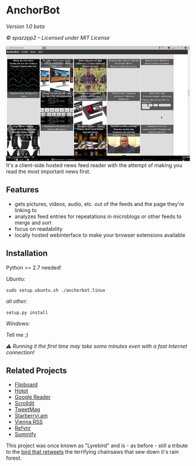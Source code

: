 AnchorBot
=========

*Version 1.0 beta*

*© spazzpp2 – Licensed under MIT License*

![Screenshot](screenshot.png)
It's a client-side hosted news feed reader with the attempt of making you read the most important
news first.

Features
--------
* gets pictures, videos, audio, etc. out of the feeds and the page they're
  linking to
* analyzes feed entries for repeatations in microblogs or other feeds to merge
  and sort
* focus on readability
* locally hosted webinterface to make your browser extensions available

Installation
------------

Python >= 2.7 needed!

*Ubuntu:*

    sudo setup.ubuntu.sh ./anchorbot.linux

*all other:*

    setup.py install

*Windows:*

Tell me ;)

*⚠ Running it the first time may take some minutes even with a fast Internet
connection!*

Related Projects
----------------
* [Flipboard](http://flipboard.com/)
* [Hotot](https://code.google.com/p/hotot)
* [Google Reader](http://reader.google.com/)
* [Scrolldit](http://scrolldit.com/)
* [TweetMag](http://www.tweetmagapp.com/)
* [Starberryj.am](http://strawberryj.am/)
* [Vienna RSS](http://www.vienna-rss.org/)
* [Refynr](http://refynr.com/)
* [Summify](http://summify.com/)

This project was once known as "Lyrebird" and is - as before - still a tribute
to the [bird that retweets](http://youtu.be/7XiQDgNUEMw) the terrifying
chainsaws that sew down it's rain forest.
